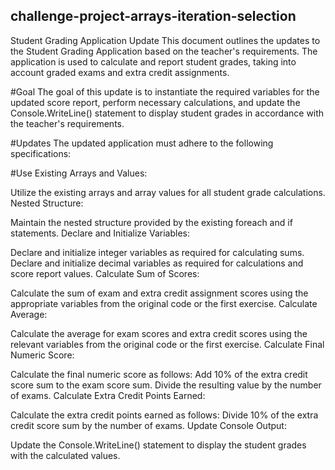 ## challenge-project-arrays-iteration-selection
Student Grading Application Update
This document outlines the updates to the Student Grading Application based on the teacher's requirements. The application is used to calculate and report student grades, taking into account graded exams and extra credit assignments.

#Goal
The goal of this update is to instantiate the required variables for the updated score report, perform necessary calculations, and update the Console.WriteLine() statement to display student grades in accordance with the teacher's requirements.

#Updates
The updated application must adhere to the following specifications:

#Use Existing Arrays and Values:

Utilize the existing arrays and array values for all student grade calculations.
Nested Structure:

Maintain the nested structure provided by the existing foreach and if statements.
Declare and Initialize Variables:

Declare and initialize integer variables as required for calculating sums.
Declare and initialize decimal variables as required for calculations and score report values.
Calculate Sum of Scores:

Calculate the sum of exam and extra credit assignment scores using the appropriate variables from the original code or the first exercise.
Calculate Average:

Calculate the average for exam scores and extra credit scores using the relevant variables from the original code or the first exercise.
Calculate Final Numeric Score:

Calculate the final numeric score as follows:
Add 10% of the extra credit score sum to the exam score sum.
Divide the resulting value by the number of exams.
Calculate Extra Credit Points Earned:

Calculate the extra credit points earned as follows:
Divide 10% of the extra credit score sum by the number of exams.
Update Console Output:

Update the Console.WriteLine() statement to display the student grades with the calculated values.
